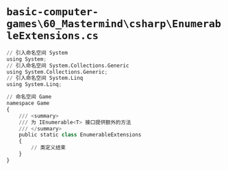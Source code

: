 # `basic-computer-games\60_Mastermind\csharp\EnumerableExtensions.cs`

```py
// 引入命名空间 System
using System;
// 引入命名空间 System.Collections.Generic
using System.Collections.Generic;
// 引入命名空间 System.Linq
using System.Linq;

// 命名空间 Game
namespace Game
{
    /// <summary>
    /// 为 IEnumerable<T> 接口提供额外的方法
    /// </summary>
    public static class EnumerableExtensions
    {
        // 类定义结束
    }
}
```